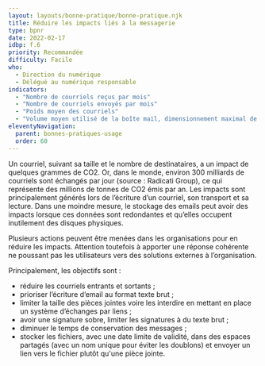 ```yaml
---
layout: layouts/bonne-pratique/bonne-pratique.njk
title: Réduire les impacts liés à la messagerie
type: bpnr
date: 2022-02-17
idbp: f.6
priority: Recommandée
difficulty: Facile
who:
  - Direction du numérique
  - Délégué au numérique responsable
indicators:
  - "Nombre de courriels reçus par mois"
  - "Nombre de courriels envoyés par mois"
  - "Poids moyen des courriels"
  - "Volume moyen utilisé de la boîte mail, dimensionnement maximal de la boîte mail"
eleventyNavigation:
  parent: bonnes-pratiques-usage
  order: 60
---
```


Un courriel, suivant sa taille et le nombre de destinataires, a un impact de quelques grammes de CO2. Or, dans le monde, environ 300 milliards de courriels sont échangés par jour (source : Radicati Group), ce qui représente des millions de tonnes de CO2 émis par an. Les impacts sont principalement générés lors de l’écriture d’un courriel, son transport et sa lecture. Dans une moindre mesure, le stockage des emails peut avoir des impacts lorsque ces données sont redondantes et qu’elles occupent inutilement des disques physiques.

Plusieurs actions peuvent être menées dans les organisations pour en réduire les impacts. Attention toutefois à apporter une réponse cohérente ne poussant pas les utilisateurs vers des solutions externes à l’organisation.

Principalement, les objectifs sont :

* réduire les courriels entrants et sortants ;
* prioriser l’écriture d’email au format texte brut ;
* limiter la taille des pièces jointes voire les interdire en mettant en place un système d’échanges par liens ;
* avoir une signature sobre, limiter les signatures à du texte brut ;
* diminuer le temps de conservation des messages ;
* stocker les fichiers, avec une date limite de validité, dans des espaces partagés (avec un nom unique pour éviter les doublons) et envoyer un lien vers le fichier plutôt qu'une pièce jointe.

